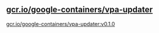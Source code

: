 
[gcr.io/google-containers/vpa-updater](https://hub.docker.com/r/anjia0532/google-containers.vpa-updater/tags/)
-----


[gcr.io/google-containers/vpa-updater:v0.1.0](https://hub.docker.com/r/anjia0532/google-containers.vpa-updater/tags/)



